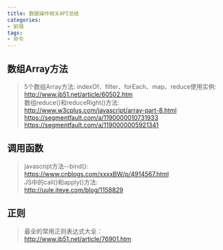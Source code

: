 ```yaml
---
title: 数据操作相关API总结
categories:
- 前端
tags:
- 命令
---
```

## 数组Array方法
>5个数组Array方法: indexOf、filter、forEach、map、reduce使用实例:  
http://www.jb51.net/article/60502.htm  
数组reduce()和reduceRight()方法:  
http://www.w3cplus.com/javascript/array-part-8.html   
https://segmentfault.com/a/1190000010731933  
https://segmentfault.com/a/1190000005921341

## 调用函数
>javascript方法--bind():  
https://www.cnblogs.com/xxxxBW/p/4914567.html  
JS中的call()和apply()方法:  
http://uule.iteye.com/blog/1158829

## 正则
>最全的常用正则表达式大全：  
http://www.jb51.net/article/76901.htm
